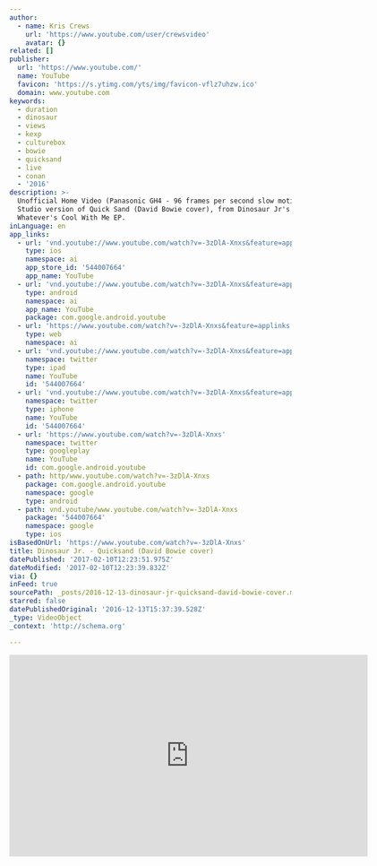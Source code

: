 ```yaml
---
author:
  - name: Kris Crews
    url: 'https://www.youtube.com/user/crewsvideo'
    avatar: {}
related: []
publisher:
  url: 'https://www.youtube.com/'
  name: YouTube
  favicon: 'https://s.ytimg.com/yts/img/favicon-vflz7uhzw.ico'
  domain: www.youtube.com
keywords:
  - duration
  - dinosaur
  - views
  - kexp
  - culturebox
  - bowie
  - quicksand
  - live
  - conan
  - '2016'
description: >-
  Unofficial Home Video (Panasonic GH4 - 96 frames per second slow motion)
  Studio version of Quick Sand (David Bowie cover), from Dinosaur Jr's
  Whatever's Cool With Me EP.
inLanguage: en
app_links:
  - url: 'vnd.youtube://www.youtube.com/watch?v=-3zDlA-Xnxs&feature=applinks'
    type: ios
    namespace: ai
    app_store_id: '544007664'
    app_name: YouTube
  - url: 'vnd.youtube://www.youtube.com/watch?v=-3zDlA-Xnxs&feature=applinks'
    type: android
    namespace: ai
    app_name: YouTube
    package: com.google.android.youtube
  - url: 'https://www.youtube.com/watch?v=-3zDlA-Xnxs&feature=applinks'
    type: web
    namespace: ai
  - url: 'vnd.youtube://www.youtube.com/watch?v=-3zDlA-Xnxs&feature=applinks'
    namespace: twitter
    type: ipad
    name: YouTube
    id: '544007664'
  - url: 'vnd.youtube://www.youtube.com/watch?v=-3zDlA-Xnxs&feature=applinks'
    namespace: twitter
    type: iphone
    name: YouTube
    id: '544007664'
  - url: 'https://www.youtube.com/watch?v=-3zDlA-Xnxs'
    namespace: twitter
    type: googleplay
    name: YouTube
    id: com.google.android.youtube
  - path: http/www.youtube.com/watch?v=-3zDlA-Xnxs
    package: com.google.android.youtube
    namespace: google
    type: android
  - path: vnd.youtube/www.youtube.com/watch?v=-3zDlA-Xnxs
    package: '544007664'
    namespace: google
    type: ios
isBasedOnUrl: 'https://www.youtube.com/watch?v=-3zDlA-Xnxs'
title: Dinosaur Jr. - Quicksand (David Bowie cover)
datePublished: '2017-02-10T12:23:51.975Z'
dateModified: '2017-02-10T12:23:39.832Z'
via: {}
inFeed: true
sourcePath: _posts/2016-12-13-dinosaur-jr-quicksand-david-bowie-cover.md
starred: false
datePublishedOriginal: '2016-12-13T15:37:39.528Z'
_type: VideoObject
_context: 'http://schema.org'

---
```

<iframe src="https://cdn.embedly.com/widgets/media.html?src=https%3A%2F%2Fwww.youtube.com%2Fembed%2F-3zDlA-Xnxs%3Ffeature%3Doembed&amp;url=http%3A%2F%2Fwww.youtube.com%2Fwatch%3Fv%3D-3zDlA-Xnxs&amp;image=https%3A%2F%2Fi.ytimg.com%2Fvi%2F-3zDlA-Xnxs%2Fhqdefault.jpg&amp;key=b7d04c9b404c499eba89ee7072e1c4f7&amp;type=text%2Fhtml&amp;schema=youtube" width="640" height="360" scrolling="no" frameborder="0" allowfullscreen="" style=""></iframe>
